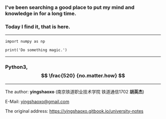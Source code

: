 ### I've been searching a good place to put my mind and knowledge in for a long time.

### Today I find it, that is here.
___

```
import numpy as np

print('Do something magic.')
```
___

### Python3,  $$ \frac{520} {no.matter.how} $$

___

The author: **yingshaoxo** (南京铁道职业技术学院 铁道通信1702 **胡英杰**)

E-Mail: yingshaoxo@gmail.com

The original address: https://yingshaoxo.gitbook.io/university-notes
